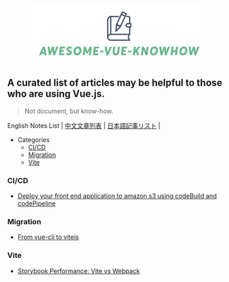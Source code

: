 <p align="center">
<img src="awesome-vue-knowhow.png"  width="400"/ />
</p>

## A curated list of articles may be helpful to those who are using Vue.js.

> Not document, but know-how.

English Notes List | [中文文章列表](./README.cn.md) | [日本語記事リスト](./README.jp.md) |

- Categories
  - [CI/CD](###CI/CD)
  - [Migration](###Migration)
  - [Vite](###Vite)

### CI/CD
- [Deploy your front end application to amazon s3 using codeBuild and codePipeline](https://towardsaws.com/deploy-your-front-end-application-to-amazon-s3-using-codebuild-and-codepipeline-25c64572ffc6)

### Migration
- [From vue-cli to vitejs](https://medium.com/nerd-for-tech/from-vue-cli-to-vitejs-648d2f5e031d)

### Vite
- [Storybook Performance: Vite vs Webpack](https://storybook.js.org/blog/storybook-performance-from-webpack-to-vite/)

